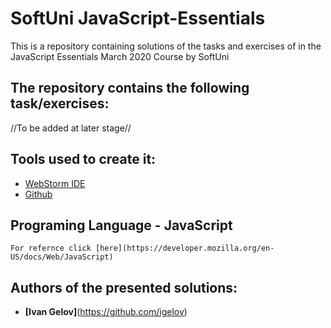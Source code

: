 
# SoftUni JavaScript-Essentials

This is a repository containing  solutions of the tasks and exercises of in the JavaScript Essentials March 2020 Course by SoftUni

## The repository contains the following task/exercises:

//To be added at later stage//

## Tools used to create it: 
*	[WebStorm IDE](https://www.jetbrains.com/webstorm/)
*	[Github](https://github.com/)

## Programing Language - JavaScript
```
For refernce click [here](https://developer.mozilla.org/en-US/docs/Web/JavaScript)
```
## Authors of the presented solutions:

* **[Ivan Gelov]**(https://github.com/igelov)

